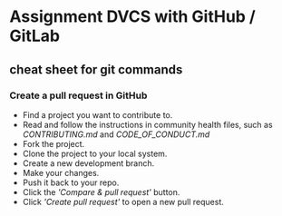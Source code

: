 # Assignment DVCS with GitHub / GitLab

## cheat sheet for git commands

### Create a pull request in GitHub

* Find a project you want to contribute to.
* Read and follow the instructions in community health files, such as _CONTRIBUTING.md_ and _CODE_OF_CONDUCT.md_
* Fork the project.
* Clone the project to your local system.
* Create a new development branch.
* Make your changes.
* Push it back to your repo.
* Click the _'Compare & pull request'_ button.
* Click _'Create pull request'_ to open a new pull request.
